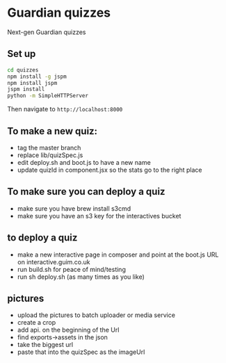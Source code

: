 # Guardian quizzes

Next-gen Guardian quizzes

## Set up

```sh
cd quizzes
npm install -g jspm
npm install jspm
jspm install
python -m SimpleHTTPServer
```

Then navigate to `http://localhost:8000`


## To make a new quiz:
* tag the master branch
* replace lib/quizSpec.js
* edit deploy.sh and boot.js to have a new name
* update quizId in component.jsx so the stats go to the right place

## To make sure you can deploy a quiz
* make sure you have brew install s3cmd
* make sure you have an s3 key for the interactives bucket

## to deploy a quiz
* make a new interactive page in composer and point at the boot.js URL on interactive.guim.co.uk
* run build.sh for peace of mind/testing
* run sh deploy.sh (as many times as you like)

## pictures
* upload the pictures to batch uploader or media service
* create a crop
* add api. on the beginning of the Url
* find exports->assets in the json
* take the biggest url
* paste that into the quizSpec as the imageUrl

